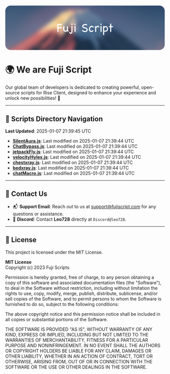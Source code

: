 ![Banner](.github/b.webp)

# 🌍 **We are Fuji Script**

Our global team of developers is dedicated to creating powerful, open-source scripts for Rise Client, designed to enhance your experience and unlock new possibilities! 🌟

---
<!-- SCRIPTS_NAVIGATION_START -->
## 📂 **Scripts Directory Navigation**

**Last Updated**: 2025-01-07 21:39:45 UTC

- **[SilentAura.js](scripts/SilentAura.js)**: Last modified on 2025-01-07 21:39:44 UTC
- **[ChatBypass.js](scripts/ChatBypass.js)**: Last modified on 2025-01-07 21:39:44 UTC
- **[jetpackFly.js](scripts/jetpackFly.js)**: Last modified on 2025-01-07 21:39:44 UTC
- **[velocityHylex.js](scripts/velocityHylex.js)**: Last modified on 2025-01-07 21:39:44 UTC
- **[chestxray.js](scripts/chestxray.js)**: Last modified on 2025-01-07 21:39:44 UTC
- **[bedxray.js](scripts/bedxray.js)**: Last modified on 2025-01-07 21:39:44 UTC
- **[chatMacro.js](scripts/chatMacro.js)**: Last modified on 2025-01-07 21:39:44 UTC

<!-- SCRIPTS_NAVIGATION_END -->

---

## 💬 **Contact Us**  
- 📬 **Support Email**: Reach out to us at [support@fujiscript.com](mailto:support@fujiscript.com) for any questions or assistance.  
- 💬 **Discord**: Contact **Leo728** directly at `Discord@leo728`.

---

## 📜 **License**

This project is licensed under the MIT License.  

**MIT License**  
Copyright (c) 2023 Fuji Scripts  

Permission is hereby granted, free of charge, to any person obtaining a copy of this software and associated documentation files (the "Software"), to deal in the Software without restriction, including without limitation the rights to use, copy, modify, merge, publish, distribute, sublicense, and/or sell copies of the Software, and to permit persons to whom the Software is furnished to do so, subject to the following conditions:  

The above copyright notice and this permission notice shall be included in all copies or substantial portions of the Software.  

THE SOFTWARE IS PROVIDED "AS IS", WITHOUT WARRANTY OF ANY KIND, EXPRESS OR IMPLIED, INCLUDING BUT NOT LIMITED TO THE WARRANTIES OF MERCHANTABILITY, FITNESS FOR A PARTICULAR PURPOSE AND NONINFRINGEMENT. IN NO EVENT SHALL THE AUTHORS OR COPYRIGHT HOLDERS BE LIABLE FOR ANY CLAIM, DAMAGES OR OTHER LIABILITY, WHETHER IN AN ACTION OF CONTRACT, TORT OR OTHERWISE, ARISING FROM, OUT OF OR IN CONNECTION WITH THE SOFTWARE OR THE USE OR OTHER DEALINGS IN THE SOFTWARE.  
